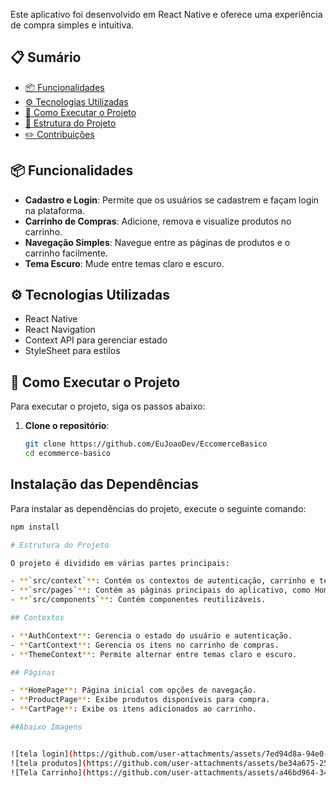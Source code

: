 Este aplicativo foi desenvolvido em React Native e oferece uma experiência de compra simples e intuitiva. 

## 📋 Sumário

- [📦 Funcionalidades](#funcionalidades)
- [⚙️ Tecnologias Utilizadas](#tecnologias-utilizadas)
- [🚀 Como Executar o Projeto](#como-executar-o-projeto)
- [🔧 Estrutura do Projeto](#estrutura-do-projeto)
- [✏️ Contribuições](#contribuições)

## 📦 Funcionalidades

- **Cadastro e Login**: Permite que os usuários se cadastrem e façam login na plataforma.
- **Carrinho de Compras**: Adicione, remova e visualize produtos no carrinho.
- **Navegação Simples**: Navegue entre as páginas de produtos e o carrinho facilmente.
- **Tema Escuro**: Mude entre temas claro e escuro.

## ⚙️ Tecnologias Utilizadas

- React Native
- React Navigation
- Context API para gerenciar estado
- StyleSheet para estilos

## 🚀 Como Executar o Projeto

Para executar o projeto, siga os passos abaixo:

1. **Clone o repositório**:
   ```bash
   git clone https://github.com/EuJoaoDev/EccomerceBasico
   cd ecommerce-basico

## Instalação das Dependências

Para instalar as dependências do projeto, execute o seguinte comando:

```bash
npm install

# Estrutura do Projeto

O projeto é dividido em várias partes principais:

- **`src/context`**: Contém os contextos de autenticação, carrinho e tema.
- **`src/pages`**: Contém as páginas principais do aplicativo, como Home, Produtos e Carrinho.
- **`src/components`**: Contém componentes reutilizáveis.

## Contextos

- **AuthContext**: Gerencia o estado do usuário e autenticação.
- **CartContext**: Gerencia os itens no carrinho de compras.
- **ThemeContext**: Permite alternar entre temas claro e escuro.

## Páginas

- **HomePage**: Página inicial com opções de navegação.
- **ProductPage**: Exibe produtos disponíveis para compra.
- **CartPage**: Exibe os itens adicionados ao carrinho.

##Abaixo Imagens


![tela login](https://github.com/user-attachments/assets/7ed94d8a-94e0-46e2-8b4b-d939e09c1ec5)
![tela produtos](https://github.com/user-attachments/assets/be34a675-2511-46b9-b788-e1dcebb05f47)
![Tela Carrinho](https://github.com/user-attachments/assets/a46bd964-34be-4b04-bc0c-ab579f29e0fc)


